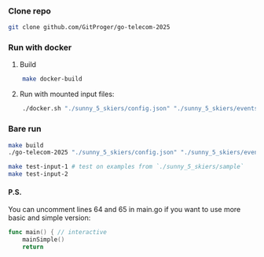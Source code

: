 ### Clone repo
```bash
git clone github.com/GitProger/go-telecom-2025
```

### Run with docker
1. Build
```bash
    make docker-build
```

2. Run with mounted input files:
```bash
    ./docker.sh "./sunny_5_skiers/config.json" "./sunny_5_skiers/events"
```

### Bare run
```bash
make build
./go-telecom-2025 "./sunny_5_skiers/config.json" "./sunny_5_skiers/events"

make test-input-1 # test on examples from `./sunny_5_skiers/sample`
make test-input-2
```

#### P.S.
You can uncomment lines 64 and 65 in main.go if you want to use more basic and simple version:
```go
func main() { // interactive
	mainSimple()
	return
```
